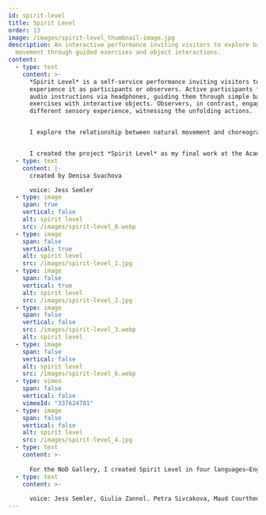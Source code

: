 ```yaml
---
id: spirit-level
title: Spirit Level
order: 13
image: /images/spirit-level_thumbnail-image.jpg
description: An interactive performance inviting visitors to explore balance and
  movement through guided exercises and object interactions.
content:
  - type: text
    content: >-
      *Spirit Level* is a self-service performance inviting visitors to
      experience it as participants or observers. Active participants follow
      audio instructions via headphones, guiding them through simple balance
      exercises with interactive objects. Observers, in contrast, engage with a
      different sensory experience, witnessing the unfolding actions.


      I explore the relationship between natural movement and choreography, and the specific spatial installations determine the scope of this research. Within their limits, I create different situations through the techniques of contemporary dance, theater, and performance and actively involve the viewer. I map the boundaries of how far the viewer is willing to be drawn into the manipulative play of normative instructions conflicting with meditative moments and how his or her tolerance is bent with the knowledge of the other participants' compliance.


      I created the project *Spirit Level* as my final work at the Academy of Fine Arts in Prague, Czech Republic as part of the exhibition Another Place in 2018.
  - type: text
    content: |-
      created by Denisa Svachova

      voice: Jess Semler
  - type: image
    span: true
    vertical: false
    alt: spirit level
    src: /images/spirit-level_0.webp
  - type: image
    span: false
    vertical: true
    alt: spirit level
    src: /images/spirit-level_1.jpg
  - type: image
    span: false
    vertical: true
    alt: spirit level
    src: /images/spirit-level_2.jpg
  - type: image
    span: false
    vertical: false
    src: /images/spirit-level_3.webp
    alt: spirit level
  - type: image
    span: false
    vertical: false
    alt: spirit level
    src: /images/spirit-level_6.webp
  - type: vimeo
    span: false
    vertical: false
    vimeoId: "337624781"
  - type: image
    span: false
    vertical: false
    alt: spirit level
    src: /images/spirit-level_4.jpg
  - type: text
    content: >-
      
      For the NoD Gallery, I created Spirit Level in four languages—English, German, Italian, and French—each quietly over-translated into Czech. This work was part of the Prag_Kassel: Hybrid Inconvenience exhibition in NoD, Prague, Czech Republic, in 2018, which examined the symbolic potential of the Munich Agreement (1938) through contemporary visual art.
  - type: text
    content: >-
      
      voice: Jess Semler, Giulio Zannol. Petra Sivcakova, Maud Courtheoux, Rebecca Bernice Humphries, Denisa Svachova
---
```

